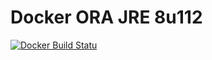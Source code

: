 # Docker ORA JRE 8u112

[![Docker Build Statu](https://img.shields.io/docker/build/rdemorais/jre8.svg?style=plastic)]()